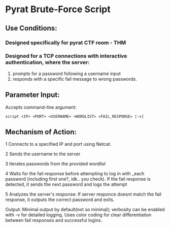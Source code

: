 # Pyrat Brute-Force Script

## Use Conditions:
### Designed specifically for pyrat CTF room - THM
### Designed for a TCP connections with interactive authentication, where the server: 
  1. prompts for a password following a username input
  2. responds with a specific fail message to wrong passwords.

## Parameter Input: 
Accepts command-line argument: 
```syntax
script <IP> <PORT> <USERNAME> <WORDLIST> <FAIL_RESPONSE> [-v]
```

## Mechanism of Action:
  1 Connects to a specified IP and port using Netcat.
  
  2 Sends the username to the server
  
  3 Iterates passwords from the provided wordlist
  
  4 Waits for the fail response before attempting to log in with _each password (including first one?, idk.. you check).
     If the fail response is detected, it sends the next password and logs the attempt
  
  5 Analyzes the server's response:
    If server responce doesnt match the fail response, it outputs the correct password and exits.

Output:
Minimal output by default(not so minimal); verbosity can be enabled with -v for detailed logging.
Uses color coding for clear differentiation between fail responses and successful logins.
